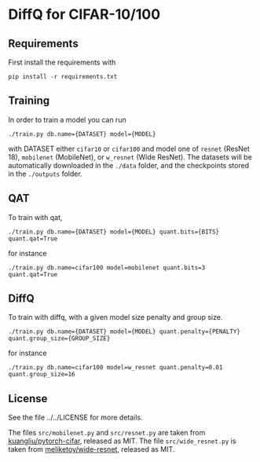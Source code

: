 # DiffQ for CIFAR-10/100

## Requirements

First install the requirements with

```
pip install -r requirements.txt
```

## Training

In order to train a model you can run

```
./train.py db.name={DATASET} model={MODEL}
```
with DATASET either `cifar10` or `cifar100` and model one of
`resnet` (ResNet 18), `mobilenet` (MobileNet), or `w_resnet` (Wide ResNet).
The datasets will be automatically downloaded in the `./data` folder, and
the checkpoints stored in the `./outputs` folder.


## QAT

To train with qat,
```
./train.py db.name={DATASET} model={MODEL} quant.bits={BITS} quant.qat=True
```

for instance

```
./train.py db.name=cifar100 model=mobilenet quant.bits=3 quant.qat=True
```

## DiffQ

To train with diffq, with a given model size penalty and group size.
```
./train.py db.name={DATASET} model={MODEL} quant.penalty={PENALTY} quant.group_size={GROUP_SIZE}
```

for instance

```
./train.py db.name=cifar100 model=w_resnet quant.penalty=0.01 quant.group_size=16
```


## License

See the file ../../LICENSE for more details.

The files `src/mobilenet.py` and `src/resnet.py` are taken from [kuangliu/pytorch-cifar](https://github.com/kuangliu/pytorch-cifar), released as MIT.
The file `src/wide_resnet.py` is taken from [meliketoy/wide-resnet](https://github.com/meliketoy/wide-resnet.pytorch), released as MIT.